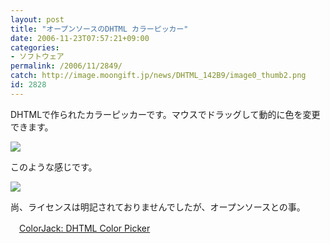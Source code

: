 ```yaml
---
layout: post
title: "オープンソースのDHTML カラーピッカー"
date: 2006-11-23T07:57:21+09:00
categories:
- ソフトウェア
permalink: /2006/11/2849/
catch: http://image.moongift.jp/news/DHTML_142B9/image0_thumb2.png
id: 2828
---
```

DHTMLで作られたカラーピッカーです。マウスでドラッグして動的に色を変更できます。

 

[![](http://image.moongift.jp/news/DHTML_142B9/image0_thumb1.png)](http://image.moongift.jp/news/DHTML_142B9/image011.png)

 

このような感じです。

 

[![](http://image.moongift.jp/news/DHTML_142B9/image0_thumb2.png)](http://image.moongift.jp/news/DHTML_142B9/image012.png)

 

尚、ライセンスは明記されておりませんでしたが、オープンソースとの事。

 

　[ColorJack: DHTML Color Picker](http://www.colorjack.com/plugin/)

